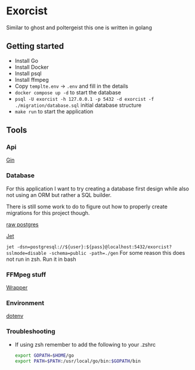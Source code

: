 # Exorcist

Similar to ghost and poltergeist this one is written in golang

## Getting started

- Install Go
- Install Docker
- Install psql
- Install ffmpeg
- Copy `templte.env` -> `.env` and fill in the details
- `docker compose up -d` to start the database
- `psql -U exorcist -h 127.0.0.1 -p 5432 -d exorcist -f ./migration/database.sql` initial database structure
- `make run` to start the application

## Tools

### Api

[Gin](https://go.dev/doc/tutorial/web-service-gin)

### Database

For this application I want to try creating a database first design while also not using an ORM but rather a SQL builder.

There is still some work to do to figure out how to properly create migrations for this project though.

[raw postgres](https://golangdocs.com/golang-postgresql-example)

[Jet](https://github.com/go-jet/jet)

`jet -dsn=postgresql://${user}:${pass}@localhost:5432/exorcist?sslmode=disable -schema=public -path=./gen`
For some reason this does not run in zsh. Run it in bash

### FFMpeg stuff

[Wrapper](https://github.com/u2takey/ffmpeg-go)

### Environment

[dotenv](https://github.com/joho/godotenv)

### Troubleshooting

- If using zsh remember to add the following to your .zshrc

  ```bash
  export GOPATH=$HOME/go  
  export PATH=$PATH:/usr/local/go/bin:$GOPATH/bin
  ```
